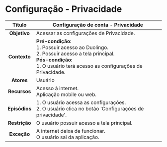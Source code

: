 # Configuração - Privacidade

| **Título** | Configuração de conta - Privacidade |
| :--------: | --------------- |
| **Objetivo** | Acessar as configurações de Privacidade. |
| **Contexto** | **Pré-condição:** <br/>1. Possuir acesso ao Duolingo. <br/>2. Possuir acesso a tela principal.<br/>**Pós-condição:** <br/>1. O usuário terá acesso as configurações de Privacidade. |
| **Atores** | Usuário |
| **Recursos** | Acesso à internet. <br/>Aplicação mobile ou web. |
| **Episódios** | 1. O usuário acessa as configurações.<br/>2. O usuário clica no botão 'Configurações de privacidade'. |
| **Restrição** | O usuário possuir acesso a tela principal. |
| **Exceção** | A internet deixa de funcionar. <br/>O usuário sai da aplicação. |
